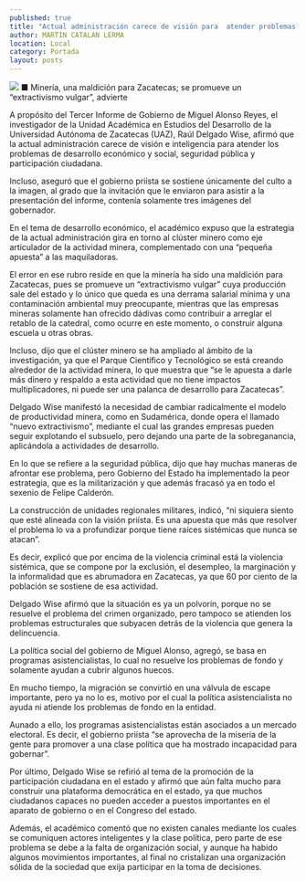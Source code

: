 ```yaml
---
published: true
title: "Actual administración carece de visión para  atender problemas del estado: Delgado Wise"
author: MARTIN CATALAN LERMA
location: Local
category: Portada
layout: posts
---
```


![](http://i.imgur.com/sPXlb3Pm.jpg)
■ Minería, una maldición para Zacatecas; se promueve un “extractivismo vulgar”, advierte

A propósito del Tercer Informe de Gobierno de Miguel Alonso Reyes, el investigador de la Unidad Académica en Estudios del Desarrollo de la Universidad Autónoma de Zacatecas (UAZ), Raúl Delgado Wise, afirmó que la actual administración carece de visión e inteligencia para atender los problemas de desarrollo económico y social, seguridad pública y participación ciudadana.

Incluso, aseguró que el gobierno priísta se sostiene únicamente del culto a la imagen, al grado que la invitación que le enviaron para asistir a la presentación del informe, contenía solamente tres imágenes del gobernador.

En el tema de desarrollo económico, el académico expuso que la estrategia de la actual administración gira en torno al clúster minero como eje articulador de la actividad minera, complementado con una “pequeña apuesta” a las maquiladoras.

El error en ese rubro reside en que la minería ha sido una maldición para Zacatecas, pues se promueve un “extractivismo vulgar” cuya producción sale del estado y lo único que queda es una derrama salarial mínima y una contaminación ambiental muy preocupante, mientras que las empresas mineras solamente han ofrecido dádivas como contribuir a arreglar el retablo de la catedral, como ocurre en este momento, o construir alguna escuela u otras obras.

Incluso, dijo que el clúster minero se ha ampliado al ámbito de la investigación, ya que el Parque Científico y Tecnológico se está creando alrededor de la actividad minera, lo que muestra que “se le apuesta a darle más dinero y respaldo a esta actividad que no tiene impactos multiplicadores, ni puede ser una palanca de desarrollo para Zacatecas”.

Delgado Wise manifestó la necesidad de cambiar radicalmente el modelo de productividad minera, como en Sudamérica, donde opera el llamado “nuevo extractivismo”, mediante el cual las grandes empresas pueden seguir explotando el subsuelo, pero dejando una parte de la sobreganancia, aplicándola a actividades de desarrollo.

En lo que se refiere a la seguridad pública, dijo que hay muchas maneras de afrontar ese problema, pero Gobierno del Estado ha implementado la peor estrategia, que es la militarización y que además fracasó ya en todo el sexenio de Felipe Calderón.

La construcción de unidades regionales militares, indicó, “ni siquiera siento que esté alineada con la visión priísta. Es una apuesta que más que resolver el problema lo va a profundizar porque tiene raíces sistémicas que nunca se atacan”.

Es decir, explicó que por encima de la violencia criminal está la violencia sistémica, que se compone por la exclusión, el desempleo, la marginación y la informalidad que es abrumadora en Zacatecas, ya que 60 por ciento de la población se sostiene de esa actividad.

Delgado Wise afirmó que la situación es ya un polvorín, porque no se resuelve el problema del crimen organizado, pero tampoco se atienden los problemas estructurales que subyacen detrás de la violencia que genera la delincuencia.

La política social del gobierno de Miguel Alonso, agregó, se basa en programas asistencialistas, lo cual no resuelve los problemas de fondo y solamente ayudan a cubrir algunos huecos.

En mucho tiempo, la migración se convirtió en una válvula de escape importante, pero ya no lo es, motivo por el cual la política asistencialista no ayuda ni atiende los problemas de fondo en la entidad.

Aunado a ello, los programas asistencialistas están asociados a un mercado electoral. Es decir, el gobierno priísta “se aprovecha de la miseria de la gente para promover a una clase política que ha mostrado incapacidad para gobernar”.

Por último, Delgado Wise se refirió al tema de la promoción de la participación ciudadana en el estado y afirmó que aún falta mucho para construir una plataforma democrática en el estado, ya que muchos ciudadanos capaces no pueden acceder a puestos importantes en el aparato de gobierno o en el Congreso del estado.

Además, el académico comentó que no existen canales mediante los cuales se comuniquen actores inteligentes y la clase política, pero parte de ese problema se debe a la falta de organización social, y aunque ha habido algunos movimientos importantes, al final no cristalizan una organización sólida de la sociedad que exija participar en la toma de decisiones.
